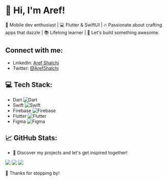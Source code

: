 # 👋 Hi, I'm Aref!
🚀 Mobile dev enthusiast | 💻 Flutter & SwiftUI | 🔥 Passionate about crafting apps that dazzle | 📚 Lifelong learner | 🌟 Let's build something awesome.

## Connect with me:
- LinkedIn: [Aref Shalchi]([https://linkedin.com/in/aref-shalchi](https://www.linkedin.com/in/aref-shalchi-955690210?lipi=urn%3Ali%3Apage%3Ad_flagship3_profile_view_base_contact_details%3BC%2BmoN10nSS6Hj5GBL5t0%2FQ%3D%3D))
- Twitter: [@ArefShalchi](https://twitter.com/ArefShalchi)

## 💻 Tech Stack:
- Dart ![Dart](https://img.shields.io/badge/dart-%230175C2.svg?style=for-the-badge&logo=dart&logoColor=white)
- Swift ![Swift](https://img.shields.io/badge/swift-F54A2A?style=for-the-badge&logo=swift&logoColor=white)
- Firebase ![Firebase](https://img.shields.io/badge/firebase-%23039BE5.svg?style=for-the-badge&logo=firebase)
- Flutter ![Flutter](https://img.shields.io/badge/Flutter-%2302569B.svg?style=for-the-badge&logo=Flutter&logoColor=white)
- Figma ![Figma](https://img.shields.io/badge/figma-%23F24E1E.svg?style=for-the-badge&logo=figma&logoColor=white)

## 📈 GitHub Stats:
- 🌟 Discover my projects and let's get inspired together!

![](https://github-readme-stats.vercel.app/api?username=arefshal&hide_border=true&theme=dark)
![](https://github-readme-streak-stats.herokuapp.com/?user=arefshal&theme=dark)
![](https://github-readme-stats.vercel.app/api/top-langs/?username=arefshal&layout=compact&theme=dark)

👀 Thanks for stopping by!
